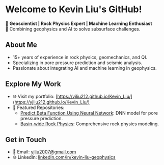 # Welcome to Kevin Liu's GitHub!

🌟 **Geoscientist | Rock Physics Expert | Machine Learning Enthusiast**  
🚀 Combining geophysics and AI to solve subsurface challenges.

## About Me
- 15+ years of experience in rock physics, geomechanics, and QI.
- Specializing in pore pressure prediction and seismic analysis.
- Passionate about integrating AI and machine learning in geophysics.

## Explore My Work
- 🌐 Visit my portfolio: [https://yjliu212.github.io/Kevin_Liu/](https://yjliu212.github.io/Kevin_Liu/)
- 📂 Featured Repositories:
  - [Predict Beta Function Using Neural Network](https://github.com/yjliu212/Predict-Beta-Function-Using-Neural-Network): DNN model for pore pressure prediction.
  - [Basin-wide Rock Physics](https://github.com/yjliu212/Basin-wide_rock_physics): Comprehensive rock physics modeling.

## Get in Touch
- 📧 Email: [yjliu2007@gmail.com](mailto:yjliu2007@gmail.com)
- 🌐 LinkedIn: [linkedin.com/in/kevin-liu-geophysics](https://www.linkedin.com/in/kevin-liu-geophysics)
